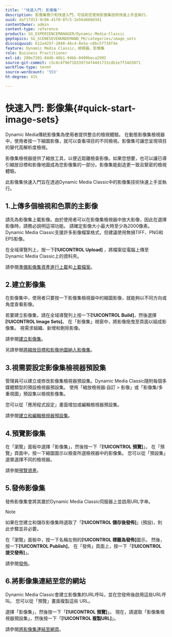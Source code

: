 ```yaml
---
title: '"快速入門: 影像集"'
description: 影像集簡介和快速入門，可協助您使用影像集技術快速上手並執行。
uuid: daf17d13-9c06-41f0-8fc5-2e56d460d341
contentOwner: admin
content-type: reference
products: SG_EXPERIENCEMANAGER/Dynamic-Media-Classic
geptopics: SG_SCENESEVENONDEMAND_PK/categories/image_sets
discoiquuid: 612a425f-2840-46c4-8e5a-c0bc5f738f4e
feature: Dynamic Media Classic，檢視器，影像集
role: Business Practitioner
exl-id: 280e7201-84d6-46b1-94bb-0499beca2992
source-git-commit: c5c8c4f96f18339734f4441733cdb1e7f34d3071
workflow-type: tm+mt
source-wordcount: '553'
ht-degree: 41%

---
```


# 快速入門: 影像集{#quick-start-image-sets}

Dynamic Media傳統影像集為使用者提供整合的檢視體驗。 在動態影像集檢視器中，使用者按一下縮圖影像，就可以查看項目的不同檢視。影像集可讓您呈現項目的替代高解析度檢視。

影像集檢視器提供了縮放工具，以便近距離檢查影像。如果您想要，也可以讓已導引縮放目標和影像地圖成為您影像集的一部分。影像集能創造更一致且緊密的檢視體驗。

此影像集快速入門旨在透過Dynamic Media Classic中的影像集技術快速上手並執行。

## 1.上傳多個檢視和色票的主影像

請先為影像集上載影像。由於使用者可以在影像集檢視器中放大影像，因此在選擇影像時，請務必說明這項功能。 請確定影像大小最大時至少為2000像素。 Dynamic Media Classic支援許多影像檔案格式，但建議使用無損TIFF、PNG和EPS影像。

在全域導覽列上，按一下&#x200B;**[!UICONTROL Upload]** ，將檔案從電腦上傳至Dynamic Media Classic上的資料夾。

請參閱[準備影像集資產進行上載](preparing-image-set-assets-upload.md#preparing-image-set-assets-for-upload)和[上載檔案](uploading-files.md#uploading-your-files)。

## 2.建立影像集

在影像集中，使用者只要按一下影像集檢視器中的縮圖影像，就能夠以不同方向或角度查看影像。

若要建立影像集，請在全域導覽列上按一下&#x200B;**[!UICONTROL Build]**，然後選擇&#x200B;**[!UICONTROL Image Sets]**。 在「影像集」視窗中，將影像拖曳至頁面以組成影像集。 視需求組織、新增和刪除影像。

請參閱[建立影像集](creating-image-set.md#creating-an-image-set)。

另請參閱[將縮放目標和影像地圖納入影像集](including-zoom-targets-image-maps.md#including-zoom-targets-and-image-maps-in-image-sets)。

## 3.視需要設定影像集檢視器預設集

管理員可以建立或修改影像集檢視器預設集。Dynamic Media Classic隨附每個多媒體類型的預設檢視器預設集。 使用「縮放檢視器:自訂 > 影像」或「影像集/多重視圖」預設集以檢視影像集。

您可以從「應用程式設定」畫面增加或編輯檢視器預設集。

請參閱[建立和編輯檢視器預設集](application-setup.md#adding-and-editing-viewer-presets)。

## 4.預覽影像集

在「瀏覽」面板中選擇「影像集」，然後按一下「**[!UICONTROL 預覽]**」。 在「預覽」頁面中，按一下縮圖圖示以檢查所選檢視器中的影像集。 您可以從「預設集」選單選擇不同的檢視器。

請參閱[預覽資產](previewing-asset.md#previewing-an-asset)。

## 5.發佈影像集

發佈影像集會將其置於Dynamic Media Classic伺服器上並啟用URL字串。

>[!NOTE]
>
>如果在您建立和儲存影像集時選取了「**[!UICONTROL 儲存後發佈]**」(預設)，則此步驟並非必要。

在「瀏覽」面板中，按一下名稱左側的&#x200B;**[!UICONTROL 標籤為發佈]**&#x200B;圖示。 然後，按一下&#x200B;**[!UICONTROL Publish]**。 在「發佈」頁面上，按一下「**[!UICONTROL 提交發佈]**」。

請參閱[發佈](publishing-files.md#publishing-files)。

## 6.將影像集連結至您的網站

Dynamic Media Classic會建立影像集的URL呼叫，並在您發佈後啟用這些URL呼叫。 您可以從「預覽」畫面複製這些 URL。

選擇「影像集」，然後按一下「**[!UICONTROL 預覽]**」。 現在，請選取「影像集檢視器預設集」，然後按一下「**[!UICONTROL 複製URL]**」。

請參閱[將影像集連結至網頁](linking-image-set-web-page.md#linking-an-image-set-to-a-web-page)。
